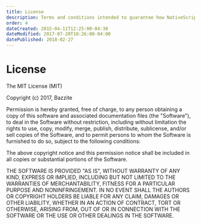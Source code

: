 ```yaml
---
title: License
description: Terms and conditions intended to guarantee how NativeScript Vibrate must be used, modified and/or shared.
order: 4
dateCreated: 2015-04-11T12:25:00-04:30
dateModified: 2017-07-20T10:26:00-04:00
datePublished: 2018-02-27
---
```


# License

The MIT License (MIT)

Copyright (c) 2017, Bazzite

Permission is hereby granted, free of charge, to any person obtaining a copy of this software and associated documentation files (the "Software"), to deal in the Software without restriction, including without limitation the rights to use, copy, modify, merge, publish, distribute, sublicense, and/or sell copies of the Software, and to permit persons to whom the Software is furnished to do so, subject to the following conditions:

The above copyright notice and this permission notice shall be included in all copies or substantial portions of the Software.

THE SOFTWARE IS PROVIDED "AS IS", WITHOUT WARRANTY OF ANY KIND, EXPRESS OR IMPLIED, INCLUDING BUT NOT LIMITED TO THE WARRANTIES OF MERCHANTABILITY, FITNESS FOR A PARTICULAR PURPOSE AND NONINFRINGEMENT. IN NO EVENT SHALL THE AUTHORS OR COPYRIGHT HOLDERS BE LIABLE FOR ANY CLAIM, DAMAGES OR OTHER LIABILITY, WHETHER IN AN ACTION OF CONTRACT, TORT OR OTHERWISE, ARISING FROM, OUT OF OR IN CONNECTION WITH THE SOFTWARE OR THE USE OR OTHER DEALINGS IN THE SOFTWARE.
